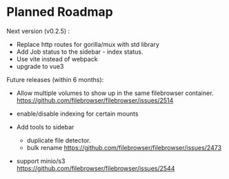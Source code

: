 # Planned Roadmap

Next version (v0.2.5) : 

- Replace http routes for gorilla/mux with std library
- Add Job status to the sidebar - index status.
- Use vite instead of webpack
- upgrade to vue3
  
Future releases (within 6 months):

 - Allow multiple volumes to show up in the same filebrowser container. https://github.com/filebrowser/filebrowser/issues/2514
 - enable/disable indexing for certain mounts
 - Add tools to sidebar
   - duplicate file detector.
   - bulk rename https://github.com/filebrowser/filebrowser/issues/2473

 - support minio/s3 https://github.com/filebrowser/filebrowser/issues/2544
